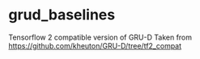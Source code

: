 # grud_baselines


Tensorflow 2 compatible version of GRU-D Taken from https://github.com/kheuton/GRU-D/tree/tf2_compat


